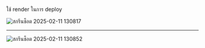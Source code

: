 ใช้ render ในการ deploy  

![สกรีนช็อต 2025-02-11 130817](https://github.com/user-attachments/assets/25ee7eb0-c616-4636-af9c-eed5890a03a4)

---------------------------------

![สกรีนช็อต 2025-02-11 130852](https://github.com/user-attachments/assets/6e892222-5dd6-4fd5-8eff-c904fa12da58)
